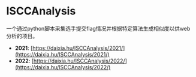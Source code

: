 # ISCCAnalysis
一个通过python脚本采集选手提交flag情况并根据特定算法生成相似度以供web分析的项目。

- **2021**: [https://daixia.hu/ISCCAnalysis/2021/](https://daixia.hu/ISCCAnalysis/2021/)
- **2022**: [https://daixia.hu/ISCCAnalysis/2022/](https://daixia.hu/ISCCAnalysis/2022/)
